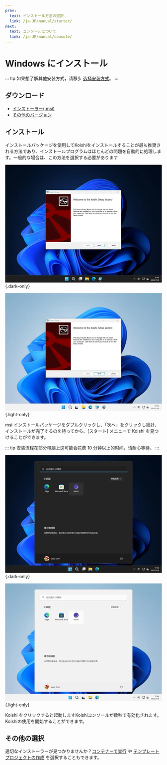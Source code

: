 ```yaml
---
prev:
  text: インストール方法の選択
  link: /ja-JP/manual/starter/
next:
  text: コンソールについて
  link: /ja-JP/manual/console/
---
```


# Windows にインストール

::: tip
如果想了解其他安装方式，请移步 [选择安装方式](./index.md)。
:::

## ダウンロード

- [インストーラー(.msi)](https://k.ilharp.cc/win.msi)
- [その他のバージョン](https://github.com/koishijs/koishi-desktop/releases)

## インストール

インストールパッケージを使用してKoishiをインストールすることが最も推奨される方法であり、インストールプログラムはほとんどの問題を自動的に処理します。一般的な場合は、この方法を選択する必要があります

![msi-installer](/manual/windows/msi-installer-dark.webp) {.dark-only}

![msi-installer](/manual/windows/msi-installer-light.webp) {.light-only}

msi インストールパッケージをダブルクリックし、「次へ」をクリックし続け、インストールが完了するのを待ってから、[スタート] メニューで Koishi を見つけることができます。

::: tip
安装流程在部分电脑上这可能会花费 10 分钟以上的时间，请耐心等待。
:::

![start-menu](/manual/windows/start-menu-dark.webp) {.dark-only}

![start-menu](/manual/windows/start-menu-light.webp) {.light-only}

Koishi をクリックすると起動しますKoishiコンソールが数秒で有効化されます。Koishiの使用を開始することができます。

## その他の選択

適切なインストーラーが見つかりませんか？[コンテナーで実行](./docker.md) や [テンプレートプロジェクトの作成](./boilerplate.md) を選択することもできます。
